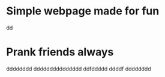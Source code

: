 # Simple webpage made for fun
dd
# Prank friends always
dddddddd
ddddddddddddddd
ddfddddd
ddddf
dddddddd
